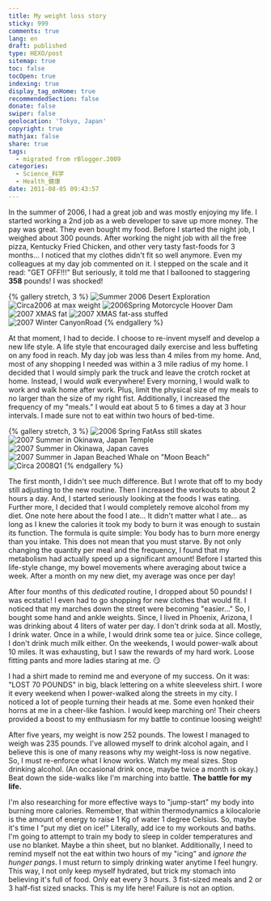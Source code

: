 ```yaml
---
title: My weight loss story
sticky: 999
comments: true
lang: en
draft: published
type: HEXO/post
sitemap: true
toc: false
tocOpen: true
indexing: true
display_tag_onHome: true
recommendedSection: false
donate: false
swiper: false
geolocation: 'Tokyo, Japan'
copyright: true
mathjax: false
share: true
tags:
  - migrated from rBlogger.2009
categories:
  - Science_科学
  - Health_健康
date: 2011-08-05 09:43:57
---
```


  In the summer of 2006, I had a great job and was mostly enjoying my life. I started working a 2nd job as a web developer to save up more money. The pay was great. They even bought my food. Before I started the night job, I weighed about 300 pounds. After working the night job with all the free pizza, Kentucky Fried Chicken, and other very tasty fast-foods for 3 months... I noticed that my clothes didn't fit so well anymore. Even my colleagues at my day job commented on it. I stepped on the scale and it read: "GET OFF!!!" But seriously, it told me that I ballooned to staggering **358** pounds! I was shocked! 

 {% gallery stretch, 3 %}
  ![Summer 2006 Desert Exploration](./My-weight-loss-story/Summer_2006_Desert_Exploration.jpg)
  ![Circa2006 at max weight](./My-weight-loss-story/Circa2006_at_max_weight.jpg)
  ![2006Spring Motorcycle Hoover Dam](./My-weight-loss-story/2006Spring_Motorcycle_Hoover_Dam.jpg)
  ![2007 XMAS fat](./My-weight-loss-story/2007_XMAS_fat-ass.jpg)
  ![2007 XMAS fat-ass stuffed](./My-weight-loss-story/2007_XMAS_fat-ass-stuffed.jpg)
  ![2007 Winter CanyonRoad](./My-weight-loss-story/2007_Winter_CanyonRoad.jpg)
 {% endgallery %}


  At that moment, I had to decide. I choose to re-invent myself and develop a new life style. A life style that encouraged daily exercise and less buffeting on any food in reach. My day job was less than 4 miles from my home. And, most of any shopping I needed was within a 3 mile radius of my home. I decided that I would simply park the truck and leave the crotch rocket at home. Instead, I would *walk* everywhere! Every morning, I would walk to work and walk home after work. Plus, limit the physical size of my meals to no larger than the size of my right fist. Additionally, I increased the frequency of my "meals." I would eat about 5 to 6 times a day at 3 hour intervals. I made sure not to eat within two hours of bed-time.


 {% gallery stretch, 3 %}
  ![2006 Spring FatAss still skates](./My-weight-loss-story/2006_Spring_FatAss_still_skates.jpg)
  ![2007 Summer in Okinawa, Japan Temple](2011/0805/Life_生活/Health_健康/My-weight-loss-story/2007_Summer_in_Japan_Okinawa_Temple.jpg)
  ![2007 Summer in Okinawa, Japan caves](./My-weight-loss-story/2007_Summer_in_Japan_Okinawa_caves.jpg)
  ![2007 Summer in Japan Beached Whale on "Moon Beach"](./My-weight-loss-story/2007_Summer_in_Japan_BeachedWhale.jpg)
  ![Circa 2008Q1](./My-weight-loss-story/Circa_2008Q1.jpg)
 {% endgallery %}

  The first month, I didn't see much difference. But I wrote that off to my body still adjusting to the new routine. Then I increased the workouts to about 2 hours a day. And, I started seriously looking at the foods I was eating.  Further more, I decided that I would completely remove alcohol from my diet. One note here about the food I ate... It didn't matter what I ate... as long as I knew the calories it took my body to burn it was enough to sustain its function. The formula is quite simple: You body has to burn more energy than you intake. This does not mean that you must starve. By not only changing the quantity per meal and the frequency, I found that my metabolism had actually speed up a significant amount! Before I started this life-style change, my bowel movements where averaging about twice a week. After a month on my new diet, my average was once per day! 

  After four months of this *dedicated* routine, I dropped about 50 pounds! I was ecstatic! I even had to go shopping for new clothes that would fit. I noticed that my marches down the street were becoming "easier..." So, I bought some hand and ankle weights. Since, I lived in Phoenix, Arizona, I was drinking about 4 liters of water per day. I don't drink soda at all. Mostly, I drink water. Once in a while, I would drink some tea or juice. Since college, I don't drink much milk either. On the weekends, I would power-walk about 10 miles. It was exhausting, but I saw the rewards of my hard work. Loose fitting pants and more ladies staring at me. 😏

  I had a shirt made to remind me and everyone of my success. On it was: "LOST 70 POUNDS" in big, black lettering on a white sleeveless shirt. I wore it every weekend when I power-walked along the streets in my city. I noticed a lot of people turning their heads at me. Some even honked their horns at me in a cheer-like fashion. I would keep marching on! Their cheers provided a boost to my enthusiasm for my battle to continue loosing weight!

  After five years, my weight is now 252 pounds. The lowest I managed to weigh was 235 pounds. I've allowed myself to drink alcohol again, and I believe this is one of many reasons why my weight-loss is now negative. So, I must re-enforce what I know works. Watch my meal sizes. Stop drinking alcohol. (An occasional drink once, maybe twice a month is okay.) Beat down the side-walks like I'm marching into battle. __The battle for my life.__

  I'm also researching for more effective ways to "jump-start" my body into burning more calories. Remember, that within thermodynamics a kilocalorie is the amount of energy to raise 1 Kg of water 1 degree Celsius. So, maybe it's time I "put my diet on ice!" Literally, add ice to my workouts and baths. I'm going to attempt to train my body to sleep in colder temperatures and use no blanket. Maybe a thin sheet, but no blanket. Additionally, I need to remind myself not the eat within two hours of my "icing" and *ignore the hunger pangs*. I must return to simply drinking water anytime I feel hungry. This way, I not only keep myself hydrated, but trick my stomach into believing it's full of food. Only eat every 3 hours. 3 fist-sized meals and 2 or 3 half-fist sized snacks. This is my life here! Failure is not an option.

